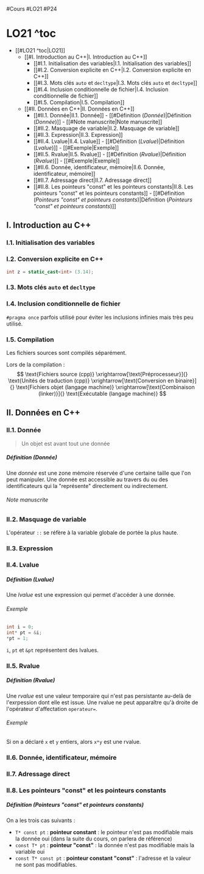#Cours #LO21 #P24 

# LO21 ^toc

- [[#LO21 ^toc|LO21]]
	- [[#I. Introduction au C++|I. Introduction au C++]]
		- [[#I.1. Initialisation des variables|I.1. Initialisation des variables]]
		- [[#I.2. Conversion explicite en C++|I.2. Conversion explicite en C++]]
		- [[#I.3. Mots clés `auto` et `decltype`|I.3. Mots clés `auto` et `decltype`]]
		- [[#I.4. Inclusion conditionnelle de fichier|I.4. Inclusion conditionnelle de fichier]]
		- [[#I.5. Compilation|I.5. Compilation]]
	- [[#II. Données en C++|II. Données en C++]]
		- [[#II.1. Donnée|II.1. Donnée]]
				- [[#Définition (*Donnée*)|Définition (*Donnée*)]]
					- [[#Note manuscrite|Note manuscrite]]
		- [[#II.2. Masquage de variable|II.2. Masquage de variable]]
		- [[#II.3. Expression|II.3. Expression]]
		- [[#II.4. Lvalue|II.4. Lvalue]]
				- [[#Définition (*Lvalue*)|Définition (*Lvalue*)]]
					- [[#Exemple|Exemple]]
		- [[#II.5. Rvalue|II.5. Rvalue]]
				- [[#Définition (*Rvalue*)|Définition (*Rvalue*)]]
					- [[#Exemple|Exemple]]
		- [[#II.6. Donnée, identificateur, mémoire|II.6. Donnée, identificateur, mémoire]]
		- [[#II.7. Adressage direct|II.7. Adressage direct]]
		- [[#II.8. Les pointeurs "const" et les pointeurs constants|II.8. Les pointeurs "const" et les pointeurs constants]]
				- [[#Définition (*Pointeurs "const" et pointeurs constants*)|Définition (*Pointeurs "const" et pointeurs constants*)]]

## I. Introduction au C++

### I.1. Initialisation des variables

### I.2. Conversion explicite en C++

```cpp
int z = static_cast<int> (3.14);
```

### I.3. Mots clés `auto` et `decltype` 

### I.4. Inclusion conditionnelle de fichier

`#pragma once`  parfois utilisé pour éviter les inclusions infinies mais très peu utilisé.

### I.5. Compilation

Les fichiers sources sont compilés séparément.

Lors de la compilation :
$$
\text{Fichiers source (cpp)} \xrightarrow[\text{Préprocesseur}]{} \text{Unités de traduction (cpp)} \xrightarrow[\text{Conversion en binaire}]{} \text{Fichiers objet (langage machine)} \xrightarrow[\text{Combinaison (linker)}]{} \text{Exécutable (langage machine)}
$$

## II. Données en C++

### II.1. Donnée

> Un objet est avant tout une donnée

##### Définition (*Donnée*)
Une *donnée* est une zone mémoire réservée d'une certaine taille que l'on peut manipuler.
Une donnée est accessible au travers du ou des identificateurs qui la "représente" directement ou indirectement.

###### Note manuscrite

### II.2. Masquage de variable

L'opérateur `::` se réfère à la variable globale de portée la plus haute.

### II.3. Expression

### II.4. Lvalue

##### Définition (*Lvalue*)
Une *lvalue* est une expression qui permet d'accéder à une donnée.

###### Exemple
```cpp
int i = 0;
int* pt = &i;
*pt = 1;
```
`i`, `pt` et `&pt` représentent des lvalues.

### II.5. Rvalue

##### Définition (*Rvalue*)
Une *rvalue* est une valeur temporaire qui n'est pas persistante au-delà de l'exrpession dont elle est issue. Une rvalue ne peut apparaître qu'à droite de l'opérateur d'affectation `operateur=`.

###### Exemple
Si on a déclaré `x` et `y` entiers, alors `x*y` est une rvalue.

### II.6. Donnée, identificateur, mémoire

### II.7. Adressage direct

### II.8. Les pointeurs "const" et les pointeurs constants

##### Définition (*Pointeurs "const" et pointeurs constants*)
On a les trois cas suivants :
- `T* const pt` : **pointeur constant** : le pointeur n'est pas modifiable mais la donnée oui (dans la suite du cours, on parlera de référence)
- `const T* pt` : **pointeur "const"** : la donnée n'est pas modifiable mais la variable oui
- `const T* const pt` : **pointeur constant "const"** : l'adresse et la valeur ne sont pas modifiables.
